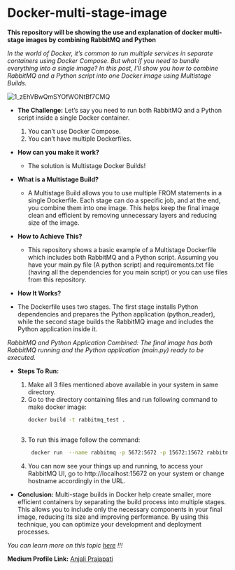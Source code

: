 # Docker-multi-stage-image
**This repository will be showing the use and explanation of docker multi-stage images by combining RabbitMQ and Python**

*In the world of Docker, it’s common to run multiple services in separate containers using Docker Compose. But what if you need to bundle everything into a single image? In this post, I’ll show you how to combine RabbitMQ and a Python script into one Docker image using Multistage Builds.*

![1_zEhVBwQmSYOfWONtBf7CMQ](https://github.com/user-attachments/assets/ba80a4b5-78dd-47e6-9044-bb9656a4bd2b)

- **The Challenge:**
  Let’s say you need to run both RabbitMQ and a Python script inside a single Docker container.
  1) You can’t use Docker Compose.
  2) You can’t have multiple Dockerfiles.
- **How can you make it work?**
  * The solution is Multistage Docker Builds!

- **What is a Multistage Build?**
  * A Multistage Build allows you to use multiple FROM statements in a single Dockerfile. Each stage can do a specific job, and at the end, you combine them into one image. This helps keep the final image clean and efficient by removing unnecessary layers and reducing size of the image.

- **How to Achieve This?**
  * This repository shows a basic example of a Multistage Dockerfile which includes both RabbitMQ and a Python script. Assuming you have your main.py file (A python script) and requirements.txt file (having all the dependencies for you main script) or you can use files from this repository.
 
- **How It Works?**
* The Dockerfile uses two stages. The first stage installs Python dependencies and prepares the Python application (python_reader), while the second stage builds the RabbitMQ image and includes the Python application inside it.

*RabbitMQ and Python Application Combined: The final image has both RabbitMQ running and the Python application (main.py) ready to be executed.*

- **Steps To Run:**
  1) Make all 3 files mentioned above available in your system in same directory.
  2) Go to the directory containing files and run following command to make docker image:
     ```bash
     docker build -t rabbitmq_test .
   
  3) To run this image follow the command:
     ```bash
      docker run  --name rabbitmq -p 5672:5672 -p 15672:15672 rabbitmq_test

  4) You can now see your things up and running, to access your RabbitMQ UI, go to http://localhost:15672 on your system or change hostname accordingly in the URL.

- **Conclusion:**
  Multi-stage builds in Docker help create smaller, more efficient containers by separating the build process into multiple stages. This allows you to include only the     necessary components in your final image, reducing its size and improving performance. By using this technique, you can optimize your development and deployment processes.

*You can learn more on this topic [here](https://docs.docker.com/build/building/multi-stage/) !!!*

**Medium Profile Link:** [Anjali Prajapati](https://medium.com/@anjali.pp.prajapati/building-a-docker-multi-stage-image-combining-rabbitmq-and-python-06c8fe4a0e3e)
